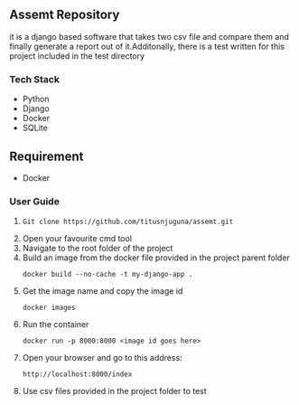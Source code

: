 ## Assemt Repository
it is a django based software that takes two csv file and compare them and finally generate a report out of it.Additonally, there is a test written for this project included in the test directory
### Tech Stack
- Python
- Django
- Docker
- SQLite

## Requirement
- Docker
  

### User Guide
1. ```
   Git clone https://github.com/titusnjuguna/assemt.git
   ```
3. Open your favourite cmd tool
4. Navigate to the root folder of the project
5. Build an image from the docker file provided in the project parent folder
   ````
   docker build --no-cache -t my-django-app .
   ````
6. Get the image name and copy the image id
   ````
   docker images
   ````
7. Run the container
   ````
   docker run -p 8000:8000 <image id goes here>
   ````
8. Open your browser and go to this address:
   ````
   http://localhost:8000/index
   ````
9. Use csv files provided in the project folder to test
